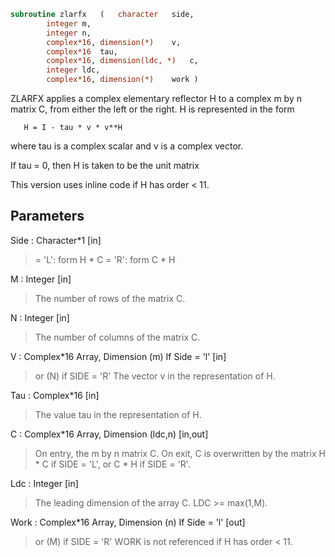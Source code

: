 ```fortran
subroutine zlarfx	(	character	side,
		integer	m,
		integer	n,
		complex*16, dimension(*)	v,
		complex*16	tau,
		complex*16, dimension(ldc, *)	c,
		integer	ldc,
		complex*16, dimension(*)	work )
```

 ZLARFX applies a complex elementary reflector H to a complex m by n
 matrix C, from either the left or the right. H is represented in the
 form

       H = I - tau * v * v**H

 where tau is a complex scalar and v is a complex vector.

 If tau = 0, then H is taken to be the unit matrix

 This version uses inline code if H has order < 11.

## Parameters
Side : Character*1 [in]
> = 'L': form  H * C
> = 'R': form  C * H

M : Integer [in]
> The number of rows of the matrix C.

N : Integer [in]
> The number of columns of the matrix C.

V : Complex*16 Array, Dimension (m) If Side = 'l' [in]
> or (N) if SIDE = 'R'
> The vector v in the representation of H.

Tau : Complex*16 [in]
> The value tau in the representation of H.

C : Complex*16 Array, Dimension (ldc,n) [in,out]
> On entry, the m by n matrix C.
> On exit, C is overwritten by the matrix H * C if SIDE = 'L',
> or C * H if SIDE = 'R'.

Ldc : Integer [in]
> The leading dimension of the array C. LDC >= max(1,M).

Work : Complex*16 Array, Dimension (n) If Side = 'l' [out]
> or (M) if SIDE = 'R'
> WORK is not referenced if H has order < 11.

